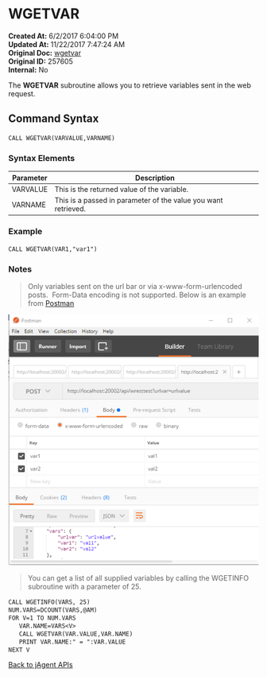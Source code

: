 # WGETVAR

**Created At:** 6/2/2017 6:04:00 PM  
**Updated At:** 11/22/2017 7:47:24 AM  
**Original Doc:** [wgetvar](https://docs.jbase.com/34473-docs/wgetvar)  
**Original ID:** 257605  
**Internal:** No  

The **WGETVAR** subroutine allows you to retrieve variables sent in the web request.

## Command Syntax

```
CALL WGETVAR(VARVALUE,VARNAME)
```

### Syntax Elements

| Parameter | Description |
| --- | --- |
| VARVALUE | This is the returned value of the variable. |
| VARNAME | This is a passed in parameter of the value you want retrieved. |

### Example

```
CALL WGETVAR(VAR1,"var1")
```

### Notes

>Only variables sent on the url bar or via x-www-form-urlencoded posts.  Form-Data encoding is not supported. Below is an example from [Postman](https://www.getpostman.com/)

![wgetvar: blob](./blob.jpg)

>You can get a list of all supplied variables by calling the WGETINFO subroutine with a parameter of 25.

```
CALL WGETINFO(VARS, 25)
NUM.VARS=DCOUNT(VARS,@AM)
FOR V=1 TO NUM.VARS
   VAR.NAME=VARS<V>
   CALL WGETVAR(VAR.VALUE,VAR.NAME)
   PRINT VAR.NAME:" = ":VAR.VALUE
NEXT V
```

[Back to jAgent APIs](./../README.md)
